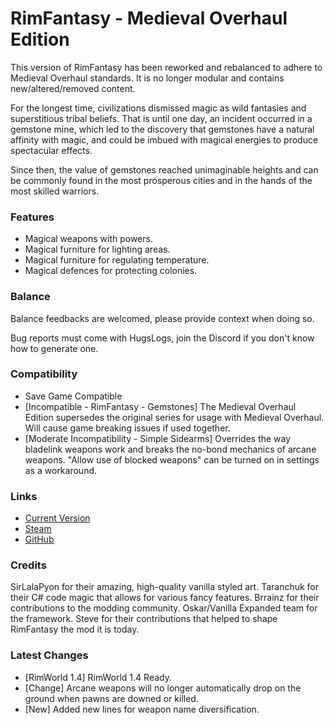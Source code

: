 # RimFantasy - Medieval Overhaul Edition
This version of RimFantasy has been reworked and rebalanced to adhere to Medieval Overhaul standards. It is no longer modular and contains new/altered/removed content.


For the longest time, civilizations dismissed magic as wild fantasies and superstitious tribal beliefs. That is until one day, an incident occurred in a gemstone mine, which led to the discovery that gemstones have a natural affinity with magic, and could be imbued with magical energies to produce spectacular effects.

Since then, the value of gemstones reached unimaginable heights and can be commonly found in the most prosperous cities and in the hands of the most skilled warriors.

### Features

- Magical weapons with powers.
- Magical furniture for lighting areas.
- Magical furniture for regulating temperature.
- Magical defences for protecting colonies.

### Balance

Balance feedbacks are welcomed, please provide context when doing so.

Bug reports must come with HugsLogs, join the Discord if you don't know how to generate one.

### Compatibility

- Save Game Compatible
- [Incompatible - RimFantasy - Gemstones] The Medieval Overhaul Edition supersedes the original series for usage with Medieval Overhaul. Will cause game breaking issues if used together.
- [Moderate Incompatibility - Simple Sidearms] Overrides the way bladelink weapons work and breaks the no-bond mechanics of arcane weapons. "Allow use of blocked weapons" can be turned on in settings as a workaround.

### Links

- [Current Version](https://github.com/Sierra0001/RimFantasy---Medieval-Overhaul-Edition/releases/tag/v1.1)
- [Steam](https://steamcommunity.com/sharedfiles/filedetails/?id=2836791007)
- [GitHub](https://github.com/Sierra0001/RimFantasy---Medieval-Overhaul-Edition)

### Credits

SirLalaPyon for their amazing, high-quality vanilla styled art.
Taranchuk for their C# code magic that allows for various fancy features.
Brrainz for their contributions to the modding community.
Oskar/Vanilla Expanded team for the framework.
Steve for their contributions that helped to shape RimFantasy the mod it is today.

### Latest Changes

- [RimWorld 1.4] RimWorld 1.4 Ready.
- [Change] Arcane weapons will no longer automatically drop on the ground when pawns are downed or killed.
- [New] Added new lines for weapon name diversification.
